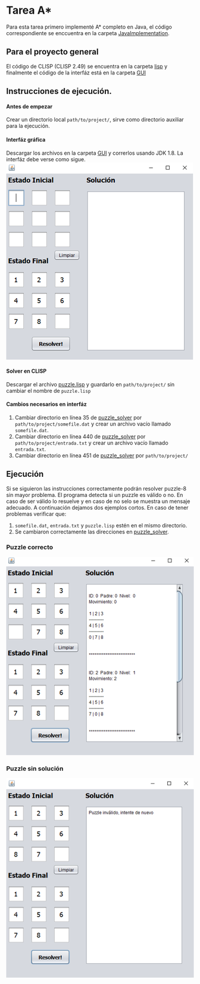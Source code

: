 # Tarea A*

Para esta tarea primero implementé A* completo en Java, el código correspondiente se enccuentra en la carpeta 
[JavaImplementation](https://github.com/FranciscoBuru/Inteligencia_Artificial/tree/main/Tareas/A*/JavaImplementation). 

## Para el proyecto general
El código de CLISP (CLISP 2.49) se encuentra en la carpeta [lisp](https://github.com/FranciscoBuru/Inteligencia_Artificial/tree/main/Tareas/A*/lisp) y finalmente el código de 
la interfáz está en la carpeta [GUI](https://github.com/FranciscoBuru/Inteligencia_Artificial/tree/main/Tareas/A*/GUI)

## Instrucciones de ejecución.

#### Antes de empezar
Crear un directorio local `path/to/project/`, sirve como directorio auxiliar para la ejecución.
#### Interfáz gráfica
  Descargar los archivos en la carpeta [GUI](https://github.com/FranciscoBuru/Inteligencia_Artificial/tree/main/Tareas/A*/GUI) y correrlos usando JDK 1.8. La interfáz debe 
  verse como sigue. ![image](media/1.PNG)
#### Solver en CLISP
 Descargar el archivo [puzzle.lisp](https://github.com/FranciscoBuru/Inteligencia_Artificial/blob/main/Tareas/A*/lisp/puzzle.lisp) y guardarlo en `path/to/project/` sin cambiar 
 el nombre de `puzzle.lisp`
#### Cambios necesarios en interfáz
  1. Cambiar directorio en línea 35 de [puzzle_solver](https://github.com/FranciscoBuru/Inteligencia_Artificial/blob/main/Tareas/A*/GUI/puzzle_solver.java)
    por `path/to/project/somefile.dat` y crear un archivo vacío llamado `somefile.dat`.
  2.  Cambiar directorio en línea 440 de [puzzle_solver](https://github.com/FranciscoBuru/Inteligencia_Artificial/blob/main/Tareas/A*/GUI/puzzle_solver.java)
     por `path/to/project/entrada.txt` y crear un archivo vacío llamado `entrada.txt`.
  3.  Cambiar directorio en línea 451 de [puzzle_solver](https://github.com/FranciscoBuru/Inteligencia_Artificial/blob/main/Tareas/A*/GUI/puzzle_solver.java)
 por  `path/to/project/`
 
## Ejecución
Si se siguieron las instrucciones correctamente podrán resolver puzzle-8 sin mayor problema. El programa detecta si un puzzle es válido o no. En caso de ser válido lo resuelve
y en caso de no selo se muestra un mensaje adecuado. A continuación dejamos dos ejemplos cortos. En caso de tener problemas verificar que:
1. `somefile.dat`, `entrada.txt` y `puzzle.lisp` estén en el mismo directorio.
2. Se cambiaron correctamente las direcciones en [puzzle_solver](https://github.com/FranciscoBuru/Inteligencia_Artificial/blob/main/Tareas/A*/GUI/puzzle_solver.java).
### Puzzle correcto
![image](media/2.PNG)
### Puzzle sin solución
![image](media/3.PNG)

